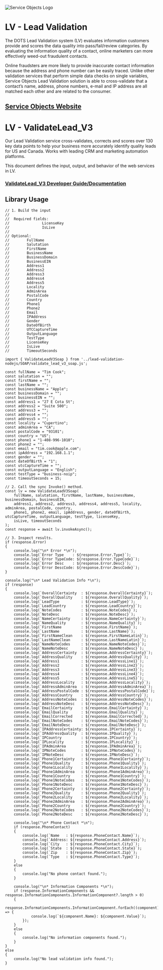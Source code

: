 ﻿![Service Objects Logo](https://www.serviceobjects.com/wp-content/uploads/2021/05/SO-Logo-with-TM.gif "Service Objects Logo")

# LV - Lead Validation

The DOTS Lead Validation system (LV) evaluates information customers provide and scores the data quality into pass/fail/review categories. By evaluating the information quality of a contact, online marketers can more effectively weed-out fraudulent contacts.

Online fraudsters are more likely to provide inaccurate contact information because the address and phone number can be easily traced. Unlike other validation services that perform simple data checks on single variables, Service Objects Lead Validation solution is able to cross-validate that a contact’s name, address, phone numbers, e-mail and IP address are all matched each other and are related to the consumer.

## [Service Objects Website](https://serviceobjects.com)

# LV - ValidateLead_V3

Our Lead Validation service cross-validates, corrects and scores over 130 key data points to help your business more accurately identify quality leads for US and Canada. Works with leading CRM and marketing automation platforms.

This document defines the input, output, and behavior of the web services in LV.

### [ValidateLead_V3 Developer Guide/Documentation](https://www.serviceobjects.com/docs/dots-lead-validation/lv-operations/lv-validatelead_v3-recommended-operation/)

## Library Usage

```
// 1. Build the input
//
//  Required fields:
//               LicenseKey
//               IsLive
// 
// Optional:
//        FullName
//        Salutation
//        FirstName
//        BusinessName
//        BusinessDomain
//        BusinessEIN
//        Address1
//        Address2
//        Address3
//        Address4
//        Address5
//        Locality
//        AdminArea
//        PostalCode
//        Country
//        Phone1
//        Phone2
//        Email
//        IPAddress
//        Gender
//        DateOfBirth
//        UTCCaptureTime
//        OutputLanguage
//        TestType
//        LicenseKey
//        IsLive
//        TimeoutSeconds

import { ValidateLeadV3Soap } from '../lead-validation-nodejs/SOAP/validate_lead_v3_soap.js';

const fullName = "Tim Cook";
const salutation = "";
const firstName = "";
const lastName = "";
const businessName = "Apple";
const businessDomain = "";
const businessEIN = "";
const address1 = "27 E Cota St";
const address2 = "Suite 500";
const address3 = "";
const address4 = "";
const address5 = "";
const locality = "Cupertino";
const adminArea = "CA";
const postalCode = "93101";
const country = "US";
const phone1 = "1-408-996-1010";
const phone2 = "";
const email = "tim.cook@apple.com";
const ipAddress = "192.168.1.1";
const gender = "";
const dateOfBirth = "1";
const utcCaptureTime = "";
const outputLanguage = "English";
const testType = "business-noip";
const timeoutSeconds = 15;

// 2. Call the sync Invoke() method.
const lv = new ValidateLeadV3Soap(
    fullName, salutation, firstName, lastName, businessName, businessDomain, businessEIN,
    address1, address2, address3, address4, address5, locality, adminArea, postalCode, country,
    phone1, phone2, email, ipAddress, gender, dateOfBirth, utcCaptureTime, outputLanguage, testType, licenseKey,
    isLive, timeoutSeconds
);
const response = await lv.invokeAsync();

// 3. Inspect results.
if (response.Error)
{
    console.log("\n* Error *\n");
    console.log(`Error Type    : ${response.Error.Type}`);
    console.log(`Error TypeCode: ${response.Error.TypeCode}`);
    console.log(`Error Desc    : ${response.Error.Desc}`);
    console.log(`Error DescCode: ${response.Error.DescCode}`);
}

console.log("\n* Lead Validation Info *\n");
if (response)
{
    console.log(`OverallCertainty  : ${response.OverallCertainty}`);
    console.log(`OverallQuality    : ${response.OverallQuality}`);
    console.log(`LeadType          : ${response.LeadType}`);
    console.log(`LeadCountry       : ${response.LeadCountry}`);
    console.log(`NoteCodes         : ${response.NoteCodes}`);
    console.log(`NoteDesc          : ${response.NoteDesc}`);
    console.log(`NameCertainty     : ${response.NameCertainty}`);
    console.log(`NameQuality       : ${response.NameQuality}`);
    console.log(`FirstName         : ${response.FirstName}`);
    console.log(`LastName          : ${response.LastName}`);
    console.log(`FirstNameClean    : ${response.FirstNameLatin}`);
    console.log(`LastNameClean     : ${response.LastNameLatin}`);
    console.log(`NameNoteCodes     : ${response.NameNoteCodes}`);
    console.log(`NameNoteDesc      : ${response.NameNoteDesc}`);
    console.log(`AddressCertainty  : ${response.AddressCertainty}`);
    console.log(`AddressQuality    : ${response.AddressQuality}`);
    console.log(`Address1          : ${response.AddressLine1}`);
    console.log(`Address2          : ${response.AddressLine2}`);
    console.log(`Address3          : ${response.AddressLine3}`);
    console.log(`Address4          : ${response.AddressLine4}`);
    console.log(`Address5          : ${response.AddressLine5}`);
    console.log(`AddressLocality   : ${response.AddressLocality}`);
    console.log(`AddressAdminArea  : ${response.AddressAdminArea}`);
    console.log(`AddressPostalCode : ${response.AddressPostalCode}`);
    console.log(`AddressCountry    : ${response.AddressCountry}`);
    console.log(`AddressNoteCodes  : ${response.AddressNoteCodes}`);
    console.log(`AddressNoteDesc   : ${response.AddressNoteDesc}`);
    console.log(`EmailCertainty    : ${response.EmailCertainty}`);
    console.log(`EmailQuality      : ${response.EmailQuality}`);
    console.log(`EmailCorrected    : ${response.EmailCorrected}`);
    console.log(`EmailNoteCodes    : ${response.EmailNoteCodes}`);
    console.log(`EmailNoteDesc     : ${response.EmailNoteDesc}`);
    console.log(`IPAddressCertainty: ${response.IPCertainty}`);
    console.log(`IPAddressQuality  : ${response.IPQuality}`);
    console.log(`IPCountry         : ${response.IPCountry}`);
    console.log(`IPLocality        : ${response.IPLocality}`);
    console.log(`IPAdminArea       : ${response.IPAdminArea}`);
    console.log(`IPNoteCodes       : ${response.IPNoteCodes}`);
    console.log(`IPNoteDesc        : ${response.IPNoteDesc}`);
    console.log(`Phone1Certainty   : ${response.Phone1Certainty}`);
    console.log(`Phone1Quality     : ${response.Phone1Quality}`);
    console.log(`Phone1Locality    : ${response.Phone1Locality}`);
    console.log(`Phone1AdminArea   : ${response.Phone1AdminArea}`);
    console.log(`Phone1Country     : ${response.Phone1Country}`);
    console.log(`Phone1NoteCodes   : ${response.Phone1NoteCodes}`);
    console.log(`Phone1NoteDesc    : ${response.Phone1NoteDesc}`);
    console.log(`Phone2Certainty   : ${response.Phone2Certainty}`);
    console.log(`Phone2Quality     : ${response.Phone2Quality}`);
    console.log(`Phone2Locality    : ${response.Phone2Locality}`);
    console.log(`Phone2AdminArea   : ${response.Phone2AdminArea}`);
    console.log(`Phone2Country     : ${response.Phone2Country}`);
    console.log(`Phone2NoteCodes   : ${response.Phone2NoteCodes}`);
    console.log(`Phone2NoteDesc    : ${response.Phone2NoteDesc}`);

    console.log("\n* Phone Contact *\n");
    if (response.PhoneContact) 
    {
        console.log(`Name   : ${response.PhoneContact.Name}`);
        console.log(`Address: ${response.PhoneContact.Address}`);
        console.log(`City   : ${response.PhoneContact.City}`);
        console.log(`State  : ${response.PhoneContact.State}`);
        console.log(`Zip    : ${response.PhoneContact.Zip}`);
        console.log(`Type   : ${response.PhoneContact.Type}`);
    } 
    else 
    {
        console.log("No phone contact found.");
    }

    console.log("\n* Information Components *\n");
    if (response.InformationComponents && response.InformationComponents.InformationComponent?.length > 0) 
    {
        response.InformationComponents.InformationComponent.forEach((component) => {
            console.log(`${component.Name}: ${component.Value}`);
        });
    } 
    else
    {
        console.log("No information components found.");
    }
} 
else 
{
    console.log("No lead validation info found.");
}
```
